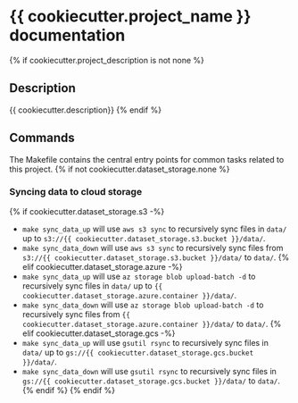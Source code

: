 # {{ cookiecutter.project_name }} documentation

{% if cookiecutter.project_description is not none %}

## Description

{{ cookiecutter.description}}
{% endif %}

## Commands

The Makefile contains the central entry points for common tasks related to this project.
{% if not cookiecutter.dataset_storage.none %}

### Syncing data to cloud storage

{% if cookiecutter.dataset_storage.s3 -%}

- `make sync_data_up` will use `aws s3 sync` to recursively sync files in `data/` up to `s3://{{ cookiecutter.dataset_storage.s3.bucket }}/data/`.
- `make sync_data_down` will use `aws s3 sync` to recursively sync files from `s3://{{ cookiecutter.dataset_storage.s3.bucket }}/data/` to `data/`.
  {% elif cookiecutter.dataset_storage.azure -%}
- `make sync_data_up` will use `az storage blob upload-batch -d` to recursively sync files in `data/` up to `{{ cookiecutter.dataset_storage.azure.container }}/data/`.
- `make sync_data_down` will use `az storage blob upload-batch -d` to recursively sync files from `{{ cookiecutter.dataset_storage.azure.container }}/data/` to `data/`.
  {% elif cookiecutter.dataset_storage.gcs -%}
- `make sync_data_up` will use `gsutil rsync` to recursively sync files in `data/` up to `gs://{{ cookiecutter.dataset_storage.gcs.bucket }}/data/`.
- `make sync_data_down` will use `gsutil rsync` to recursively sync files in `gs://{{ cookiecutter.dataset_storage.gcs.bucket }}/data/` to `data/`.
  {% endif %}
  {% endif %}
